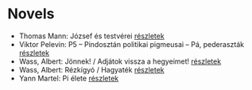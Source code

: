 # Novels

- Thomas Mann: József és testvérei [részletek](_details/%7Bopf.creator%7D.md#id_1491)
- Viktor Pelevin: P5 – Pindosztán politikai pigmeusai – Pá, pederaszták [részletek](_details/%7Bopf.creator%7D.md#id_832)
- Wass, Albert: Jönnek! / Adjátok vissza a hegyeimet! [részletek](_details/%7Bopf.creator%7D.md#id_220)
- Wass, Albert: Rézkígyó / Hagyaték [részletek](_details/%7Bopf.creator%7D.md#id_201)
- Yann Martel: Pi élete [részletek](_details/%7Bopf.creator%7D.md#id_1458)